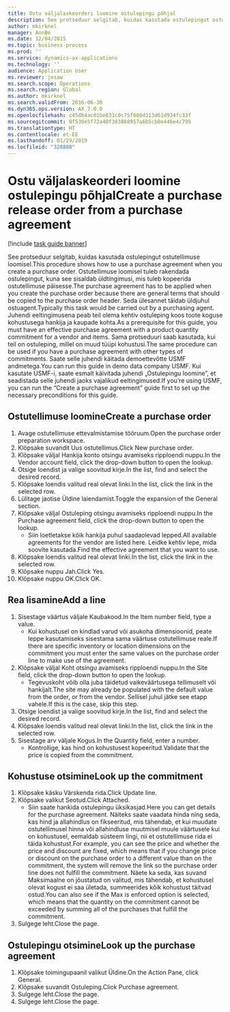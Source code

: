 ```yaml
---
title: Ostu väljalaskeorderi loomine ostulepingu põhjal
description: See protseduur selgitab, kuidas kasutada ostulepingut ostutellimuse loomisel.
author: mkirknel
manager: AnnBe
ms.date: 12/04/2015
ms.topic: business-process
ms.prod: ''
ms.service: dynamics-ax-applications
ms.technology: ''
audience: Application User
ms.reviewer: josaw
ms.search.scope: Operations
ms.search.region: Global
ms.author: mkirknel
ms.search.validFrom: 2016-06-30
ms.dyn365.ops.version: AX 7.0.0
ms.openlocfilehash: c45db4ac01be831c0c75f888d313d61d934fc33f
ms.sourcegitcommit: 0f530e5f72a40f383868957a6b5cb0e446e4c795
ms.translationtype: HT
ms.contentlocale: et-EE
ms.lasthandoff: 01/29/2019
ms.locfileid: "328880"
---
```

# <a name="create-a-purchase-release-order-from-a-purchase-agreement"></a><span data-ttu-id="1b262-103">Ostu väljalaskeorderi loomine ostulepingu põhjal</span><span class="sxs-lookup"><span data-stu-id="1b262-103">Create a purchase release order from a purchase agreement</span></span>

[!include [task guide banner](../../includes/task-guide-banner.md)]

<span data-ttu-id="1b262-104">See protseduur selgitab, kuidas kasutada ostulepingut ostutellimuse loomisel.</span><span class="sxs-lookup"><span data-stu-id="1b262-104">This procedure shows how to use a purchase agreement when you create a purchase order.</span></span> <span data-ttu-id="1b262-105">Ostutellimuse loomisel tuleb rakendada ostulepingut, kuna see sisaldab üldtingimusi, mis tuleb kopeerida ostutellimuse päisesse.</span><span class="sxs-lookup"><span data-stu-id="1b262-105">The purchase agreement has to be applied when you create the purchase order because there are general terms that should be copied to the purchase order header.</span></span> <span data-ttu-id="1b262-106">Seda ülesannet täidab üldjuhul ostuagent.</span><span class="sxs-lookup"><span data-stu-id="1b262-106">Typically this task would be carried out by a purchasing agent.</span></span> <span data-ttu-id="1b262-107">Juhendi eeltingimusena peab teil olema kehtiv ostuleping koos toote koguse kohustusega hankija ja kaupade kohta.</span><span class="sxs-lookup"><span data-stu-id="1b262-107">As a prerequisite for this guide, you must have an effective purchase agreement with a product quantity commitment for a vendor and items.</span></span> <span data-ttu-id="1b262-108">Sama protseduuri saab kasutada, kui teil on ostuleping, millel on muud tüüpi kohustusi.</span><span class="sxs-lookup"><span data-stu-id="1b262-108">The same procedure can be used if you have a purchase agreement with other types of commitments.</span></span> <span data-ttu-id="1b262-109">Saate selle juhendi käitada demoettevõtte USMF andmetega.</span><span class="sxs-lookup"><span data-stu-id="1b262-109">You can run this guide in demo data company USMF.</span></span> <span data-ttu-id="1b262-110">Kui kasutate USMF-i, saate esmalt käivitada juhendi „Ostulepingu loomine”, et seadistada selle juhendi jaoks vajalikud eeltingimused.</span><span class="sxs-lookup"><span data-stu-id="1b262-110">If you’re using USMF, you can run the “Create a purchase agreement” guide first to set up the necessary preconditions for this guide.</span></span>


## <a name="create-a-purchase-order"></a><span data-ttu-id="1b262-111">Ostutellimuse loomine</span><span class="sxs-lookup"><span data-stu-id="1b262-111">Create a purchase order</span></span>
1. <span data-ttu-id="1b262-112">Avage ostutellimuse ettevalmistamise tööruum.</span><span class="sxs-lookup"><span data-stu-id="1b262-112">Open the purchase order preparation workspace.</span></span>
2. <span data-ttu-id="1b262-113">Klõpsake suvandit Uus ostutellimus.</span><span class="sxs-lookup"><span data-stu-id="1b262-113">Click New purchase order.</span></span>
3. <span data-ttu-id="1b262-114">Klõpsake väljal Hankija konto otsingu avamiseks ripploendi nuppu.</span><span class="sxs-lookup"><span data-stu-id="1b262-114">In the Vendor account field, click the drop-down button to open the lookup.</span></span>
4. <span data-ttu-id="1b262-115">Otsige loendist ja valige soovitud kirje.</span><span class="sxs-lookup"><span data-stu-id="1b262-115">In the list, find and select the desired record.</span></span>
5. <span data-ttu-id="1b262-116">Klõpsake loendis valitud real olevat linki.</span><span class="sxs-lookup"><span data-stu-id="1b262-116">In the list, click the link in the selected row.</span></span>
6. <span data-ttu-id="1b262-117">Lülitage jaotise Üldine laiendamist.</span><span class="sxs-lookup"><span data-stu-id="1b262-117">Toggle the expansion of the General section.</span></span>
7. <span data-ttu-id="1b262-118">Klõpsake väljal Ostuleping otsingu avamiseks ripploendi nuppu.</span><span class="sxs-lookup"><span data-stu-id="1b262-118">In the Purchase agreement field, click the drop-down button to open the lookup.</span></span>
    * <span data-ttu-id="1b262-119">Siin loetletakse kõik hankija puhul saadaolevad lepped.</span><span class="sxs-lookup"><span data-stu-id="1b262-119">All available agreements for the vendor are listed here.</span></span> <span data-ttu-id="1b262-120">Leidke kehtiv lepe, mida soovite kasutada.</span><span class="sxs-lookup"><span data-stu-id="1b262-120">Find the effective agreement that you want to use.</span></span>  
8. <span data-ttu-id="1b262-121">Klõpsake loendis valitud real olevat linki.</span><span class="sxs-lookup"><span data-stu-id="1b262-121">In the list, click the link in the selected row.</span></span>
9. <span data-ttu-id="1b262-122">Klõpsake nuppu Jah.</span><span class="sxs-lookup"><span data-stu-id="1b262-122">Click Yes.</span></span>
10. <span data-ttu-id="1b262-123">Klõpsake nuppu OK.</span><span class="sxs-lookup"><span data-stu-id="1b262-123">Click OK.</span></span>

## <a name="add-a-line"></a><span data-ttu-id="1b262-124">Rea lisamine</span><span class="sxs-lookup"><span data-stu-id="1b262-124">Add a line</span></span>
1. <span data-ttu-id="1b262-125">Sisestage väärtus väljale Kaubakood.</span><span class="sxs-lookup"><span data-stu-id="1b262-125">In the Item number field, type a value.</span></span>
    * <span data-ttu-id="1b262-126">Kui kohustusel on kindlad varud või asukoha dimensioonid, peate leppe kasutamiseks sisestama sama väärtuse ostutellimuse reale.</span><span class="sxs-lookup"><span data-stu-id="1b262-126">If there are specific inventory or location dimensions on the commitment you must enter the same values on the purchase order line to make use of the agreement.</span></span>  
2. <span data-ttu-id="1b262-127">Klõpsake väljal Koht otsingu avamiseks ripploendi nuppu.</span><span class="sxs-lookup"><span data-stu-id="1b262-127">In the Site field, click the drop-down button to open the lookup.</span></span>
    * <span data-ttu-id="1b262-128">Tegevuskoht võib olla juba täidetud vaikeväärtusega tellimuselt või hankijalt.</span><span class="sxs-lookup"><span data-stu-id="1b262-128">The site may already be populated with the default value from the order, or from the vendor.</span></span> <span data-ttu-id="1b262-129">Sellisel juhul jätke see etapp vahele.</span><span class="sxs-lookup"><span data-stu-id="1b262-129">If this is the case, skip this step.</span></span>  
3. <span data-ttu-id="1b262-130">Otsige loendist ja valige soovitud kirje.</span><span class="sxs-lookup"><span data-stu-id="1b262-130">In the list, find and select the desired record.</span></span>
4. <span data-ttu-id="1b262-131">Klõpsake loendis valitud real olevat linki.</span><span class="sxs-lookup"><span data-stu-id="1b262-131">In the list, click the link in the selected row.</span></span>
5. <span data-ttu-id="1b262-132">Sisestage arv väljale Kogus.</span><span class="sxs-lookup"><span data-stu-id="1b262-132">In the Quantity field, enter a number.</span></span>
    * <span data-ttu-id="1b262-133">Kontrollige, kas hind on kohustusest kopeeritud.</span><span class="sxs-lookup"><span data-stu-id="1b262-133">Validate that the price is copied from the commitment.</span></span>  

## <a name="look-up-the-commitment"></a><span data-ttu-id="1b262-134">Kohustuse otsimine</span><span class="sxs-lookup"><span data-stu-id="1b262-134">Look up the commitment</span></span>
1. <span data-ttu-id="1b262-135">Klõpsake käsku Värskenda rida.</span><span class="sxs-lookup"><span data-stu-id="1b262-135">Click Update line.</span></span>
2. <span data-ttu-id="1b262-136">Klõpsake valikut Seotud.</span><span class="sxs-lookup"><span data-stu-id="1b262-136">Click Attached.</span></span>
    * <span data-ttu-id="1b262-137">Siin saate hankida ostulepingu üksikasjad.</span><span class="sxs-lookup"><span data-stu-id="1b262-137">Here you can get details for the purchase agreement.</span></span> <span data-ttu-id="1b262-138">Näiteks saate vaadata hinda ning seda, kas hind ja allahindlus on fikseeritud, mis tähendab, et kui muudate ostutellimusel hinna või allahindluse muutmisel muule väärtusele kui on kohustusel, eemaldab süsteem lingi, nii et ostutellimuse rida ei täida kohustust.</span><span class="sxs-lookup"><span data-stu-id="1b262-138">For example, you can see the price and whether the price and discount are fixed, which means that if you change price or discount on the purchase order to a different value than on the commitment, the system will remove the link so the purchase order line does not fulfill the commitment.</span></span> <span data-ttu-id="1b262-139">Näete ka seda, kas suvand Maksimaalne on jõustatud on valitud, mis tähendab, et kohustusel olevat kogust ei saa ületada, summeerides kõik kohustust täitvad ostud.</span><span class="sxs-lookup"><span data-stu-id="1b262-139">You can also see if the Max is enforced option is selected, which means that the quantity on the commitment cannot be exceeded by summing all of the purchases that fulfill the commitment.</span></span>  
3. <span data-ttu-id="1b262-140">Sulgege leht.</span><span class="sxs-lookup"><span data-stu-id="1b262-140">Close the page.</span></span>

## <a name="look-up-the-purchase-agreement"></a><span data-ttu-id="1b262-141">Ostulepingu otsimine</span><span class="sxs-lookup"><span data-stu-id="1b262-141">Look up the purchase agreement</span></span>
1. <span data-ttu-id="1b262-142">Klõpsake toimingupaanil valikut Üldine.</span><span class="sxs-lookup"><span data-stu-id="1b262-142">On the Action Pane, click General.</span></span>
2. <span data-ttu-id="1b262-143">Klõpsake suvandit Ostuleping.</span><span class="sxs-lookup"><span data-stu-id="1b262-143">Click Purchase agreement.</span></span>
3. <span data-ttu-id="1b262-144">Sulgege leht.</span><span class="sxs-lookup"><span data-stu-id="1b262-144">Close the page.</span></span>
4. <span data-ttu-id="1b262-145">Sulgege leht.</span><span class="sxs-lookup"><span data-stu-id="1b262-145">Close the page.</span></span>

